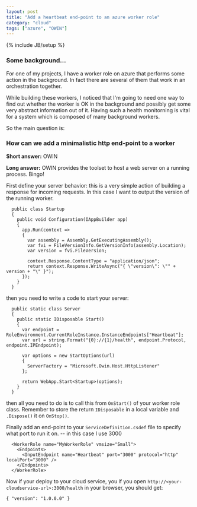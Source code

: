 ```yaml
---
layout: post
title: "Add a heartbeat end-point to an azure worker role"
category: "cloud"
tags: ["azure", "OWIN"]
---
```

{% include JB/setup %}

### Some background...

For one of my projects, I have a worker role on azure that performs some action in the background. In fact there are several of them that work in an orchestration together.

While building these workers, I noticed that I'm going to need one way to find out whether the worker is OK in the background and possibly get some very abstract information out of it. Having such a health monitorning is vital for a system which is composed of many background workers.

<!--more-->

So the main question is:

### How can we add a minimalistic http end-point to a worker

**Short answer:** OWIN

**Long answer:** OWIN provides the toolset to host a web server on a running process. Bingo!

First define your server behavior: this is a very simple action of building a response for incoming requests. In this case I want to output the version of the running worker.

```language-csharp
  public class Startup
  {
    public void Configuration(IAppBuilder app)
    {
      app.Run(context =>
      {
        var assembly = Assembly.GetExecutingAssembly();
        var fvi = FileVersionInfo.GetVersionInfo(assembly.Location);
        var version = fvi.FileVersion;

        context.Response.ContentType = "application/json";
        return context.Response.WriteAsync("{ \"version\": \"" + version + "\" }");
      });
    }
  }
```

then you need to write a code to start your server:

```language-csharp
  public static class Server
  {
    public static IDisposable Start()
    {
      var endpoint = RoleEnvironment.CurrentRoleInstance.InstanceEndpoints["Heartbeat"];
      var url = string.Format("{0}://{1}/health", endpoint.Protocol, endpoint.IPEndpoint);

      var options = new StartOptions(url)
      {
        ServerFactory = "Microsoft.Owin.Host.HttpListener"
      };

      return WebApp.Start<Startup>(options);
    }
  }
```

then all you need to do is to call this from `OnStart()` of your worker role class. Remember to store the return `IDisposable` in a local variable and `.Dispose()` it on `OnStop()`.

Finally add an end-point to your `ServiceDefinition.csdef` file to specify what port to run it on. -- in this case I use 3000

```language-markup
  <WorkerRole name="MyWorkerRole" vmsize="Small">
    <Endpoints>
      <InputEndpoint name="Heartbeat" port="3000" protocol="http" localPort="3000" />
    </Endpoints>
  </WorkerRole>
```

Now if your deploy to your cloud service, you if you open `http://<your-cloudservice-url>:3000/health` in your browser, you should get:

```language-bash
{ "version": "1.0.0.0" }
```
